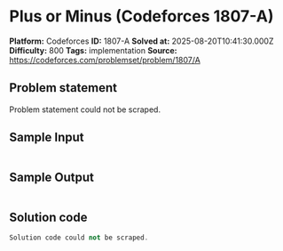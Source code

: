# Plus or Minus (Codeforces 1807-A)

**Platform:** Codeforces
**ID:** 1807-A
**Solved at:** 2025-08-20T10:41:30.000Z
**Difficulty:** 800
**Tags:** implementation
**Source:** https://codeforces.com/problemset/problem/1807/A

## Problem statement
Problem statement could not be scraped.

## Sample Input
```

```

## Sample Output
```

```

## Solution code
```cpp
Solution code could not be scraped.
```